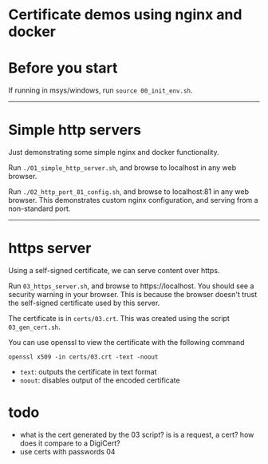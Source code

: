 # Certificate demos using nginx and docker

# Before you start

If running in msys/windows, run `source 00_init_env.sh`.

---------------------------------------------------------------------
# Simple http servers

Just demonstrating some simple nginx and docker functionality.

Run `./01_simple_http_server.sh`, and browse to localhost in any web browser.

Run `./02_http_port_81_config.sh`, and browse to localhost:81 in any web browser. This
demonstrates custom nginx configuration, and serving from a non-standard port.

---------------------------------------------------------------------
# https server

Using a self-signed certificate, we can serve content over https.

Run `03_https_server.sh`, and browse to https://localhost. You should
see a security warning in your browser. This is because the browser
doesn't trust the self-signed certificate used by this server.

The certificate is in `certs/03.crt`. This was created using the
script `03_gen_cert.sh`.

You can use openssl to view the certificate with the following command

`openssl x509 -in certs/03.crt -text -noout`

- `text`:  outputs the certificate in text format
- `noout`: disables output of the encoded certificate

# todo

- what is the cert generated by the 03 script? is is a request, a cert?
    how does it compare to a DigiCert?
- use certs with passwords
    04